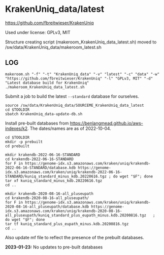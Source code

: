 KrakenUniq_data/latest
======================

<https://github.com/fbreitwieser/KrakenUniq>

Used under license:
GPLv3, MIT


Structure creating script (makeroom_KrakenUniq_data_latest.sh) moved to /sw/data/KrakenUniq_data/makeroom_latest.sh

LOG
---

    makeroom.sh "-f" "-t" "KrakenUniq_data" "-v" "latest" "-c" "data" "-w" "https://github.com/fbreitwieser/KrakenUniq" "-l" "GPLv3, MIT" "-d" "Latest database build for KrakenUniq"
    ./makeroom_KrakenUniq_data_latest.sh

Submit a job to build the latest `--standard` database for ourselves.

    source /sw/data/KrakenUniq_data/SOURCEME_KrakenUniq_data_latest
    cd $TOOLDIR
    sbatch KrakenUniq_data-update-db.sh

Install pre-built databases from <https://benlangmead.github.io/aws-indexes/k2>.  The dates/names are as of 2022-10-04.

    cd $TOOLDIR
    mkdir -p prebuilt
    cd prebuilt

    mkdir krakendb-2022-06-16-STANDARD
    cd krakendb-2022-06-16-STANDARD
    for F in https://genome-idx.s3.amazonaws.com/kraken/uniq/krakendb-2022-06-16-STANDARD/database.kdb https://genome-idx.s3.amazonaws.com/kraken/uniq/krakendb-2022-06-16-STANDARD/kuniq_standard_minus_kdb.20220616.tgz ; do wget "$F"; done
    tar xf kuniq_standard_minus_kdb.20220616.tgz 
    cd ..

    mkdir krakendb-2020-08-16-all_pluseupath
    cd krakendb-2020-08-16-all_pluseupath/
    for F in https://genome-idx.s3.amazonaws.com/kraken/uniq/krakendb-2020-08-16-all_pluseupath/database.kdb https://genome-idx.s3.amazonaws.com/kraken/uniq/krakendb-2020-08-16-all_pluseupath/kuniq_standard_plus_eupath_minus.kdb.20200816.tgz   ; do wget "$F"; done
    tar tf kuniq_standard_plus_eupath_minus.kdb.20200816.tgz 
    cd ..

Also update mf file to reflect the presence of the prebuilt databases.


**2023-01-23:** No updates to pre-built databases

